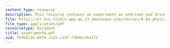 ```yaml
---
content_type: resource
description: This resource contains an experiment on undriven and driven RLC circuits.
file: https://ol-ocw-studio-app-qa.s3.amazonaws.com/courses/8-02-physics-ii-electricity-and-magnetism-spring-2007/fbfbb22e8df9c515c1d7f3896c5be1f1_experiment8.pdf
file_type: application/pdf
resourcetype: Document
title: experiment8.pdf
uid: fbfbb22e-8df9-c515-c1d7-f3896c5be1f1
---
```

